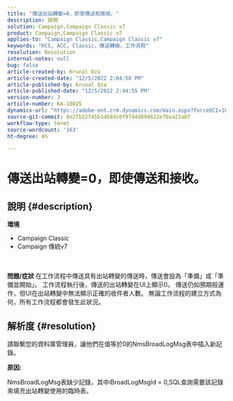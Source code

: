 ```yaml
---
title: "傳送出站轉變=0，即使傳送和接收。"
description: 說明
solution: Campaign,Campaign Classic v7
product: Campaign,Campaign Classic v7
applies-to: "Campaign Classic,Campaign Classic v7"
keywords: "KCS, ACC, Classic，傳送轉換，工作流程"
resolution: Resolution
internal-notes: null
bug: false
article-created-by: Krunal Oza
article-created-date: "12/5/2022 2:04:58 PM"
article-published-by: Krunal Oza
article-published-date: "12/5/2022 2:44:55 PM"
version-number: 3
article-number: KA-18025
dynamics-url: "https://adobe-ent.crm.dynamics.com/main.aspx?forceUCI=1&pagetype=entityrecord&etn=knowledgearticle&id=adaee7c7-a574-ed11-81aa-6045bd006c82"
source-git-commit: 8e2fb22f45b1d68dc0f9744d894622e70aa21a07
workflow-type: tm+mt
source-wordcount: '163'
ht-degree: 4%

---
```


# 傳送出站轉變=0，即使傳送和接收。

## 說明 {#description}

<b>環境</b>
- Campaign Classic
- Campaign 傳統v7

<br> <br><b>問題/症狀</b>
在工作流程中傳送具有出站轉變的傳送時，傳送會設為「準備」或「準備並開始」。 工作流程執行後，傳送的出站轉變在UI上顯示0。 傳送仍如預期般運作，但UI在出站轉變中無法顯示正確的收件者人數。 無論工作流程的建立方式為何，所有工作流程都會發生此狀況。




## 解析度 {#resolution}


請聯繫您的資料庫管理員，讓他們在值等於0的NmsBroadLogMsg表中插入新記錄。



<b>原因:</b>

NmsBroadLogMsg表缺少記錄，其中iBroadLogMsgId = 0,SQL查詢需要該記錄來填充出站轉變使用的臨時表。
